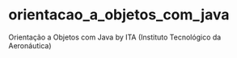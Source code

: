 # orientacao_a_objetos_com_java
Orientação a Objetos com Java by ITA (Instituto Tecnológico da Aeronáutica)
